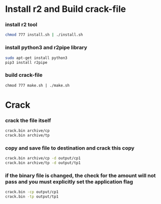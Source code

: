 # Install r2 and Build crack-file

### install r2 tool
```bash
chmod 777 install.sh | ./install.sh
```

### install python3 and r2pipe library
```bash
sudo apt-get install python3
pip3 install r2pipe
```
### build crack-file
```
chmod 777 make.sh | ./make.sh
```


# Crack

### crack the file itself
```bash
crack.bin archive/cp 
crack.bin archive/tp
```

### copy and save file to destination and crack this copy
```bash
crack.bin archive/cp -d output/cp1
crack.bin archive/tp -d output/tp1
```

### if the binary file is changed, the check for the amount will not pass and you must explicitly set the application flag
```bash
crack.bin -cp output/cp1
crack.bin -tp output/tp1
```

